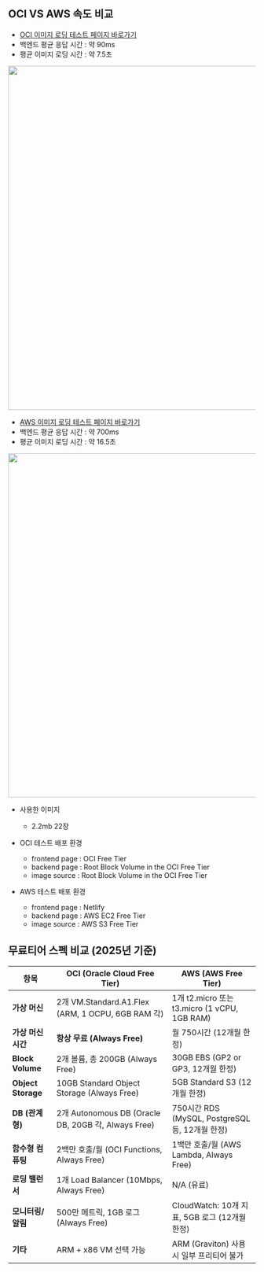 ## OCI VS AWS 속도 비교

- [OCI 이미지 로딩 테스트 페이지 바로가기](http://140.238.15.71:8081/)
- 백엔드 평균 응답 시간 : 약 90ms
- 평균 이미지 로딩 시간 : 약 7.5초
<img width=700 src="https://github.com/yonghun16/coding_school_oci/blob/main/images/oci.gif?raw=true">

- [AWS 이미지 로딩 테스트 페이지 바로가기](https://shimmering-moxie-d45a15.netlify.app/)
- 백엔드 평균 응답 시간 : 약 700ms
- 평균 이미지 로딩 시간 : 약 16.5초
<img width=700 src="https://github.com/yonghun16/coding_school_oci/blob/main/images/aws.gif?raw=true">


- 사용한 이미지
  - 2.2mb 22장
  
- OCI 테스트 배포 환경
  - frontend page : OCI Free Tier
  - backend page : Root Block Volume in the OCI Free Tier
  - image source : Root Block Volume in the OCI Free Tier
 
- AWS 테스트 배포 환경
  - frontend page : Netlify
  - backend page : AWS EC2 Free Tier
  - image source : AWS S3 Free Tier

## 무료티어 스펙 비교 (2025년 기준)

| 항목                | OCI (Oracle Cloud Free Tier)                                    | AWS (AWS Free Tier)                                          |
|--------------------|-----------------------------------------------------------------|--------------------------------------------------------------|
| **가상 머신**         | 2개 VM.Standard.A1.Flex (ARM, 1 OCPU, 6GB RAM 각)               | 1개 t2.micro 또는 t3.micro (1 vCPU, 1GB RAM)                   |
| **가상 머신 시간**     | **항상 무료 (Always Free)**                                       | 월 750시간 (12개월 한정)                                        |
| **Block Volume**    | 2개 볼륨, 총 200GB (Always Free)                                 | 30GB EBS (GP2 or GP3, 12개월 한정)                             |
| **Object Storage**  | 10GB Standard Object Storage (Always Free)                     | 5GB Standard S3 (12개월 한정)                                  |
| **DB (관계형)**      | 2개 Autonomous DB (Oracle DB, 20GB 각, Always Free)              | 750시간 RDS (MySQL, PostgreSQL 등, 12개월 한정)                 |
| **함수형 컴퓨팅**      | 2백만 호출/월 (OCI Functions, Always Free)                        | 1백만 호출/월 (AWS Lambda, Always Free)                        |
| **로딩 밸런서**       | 1개 Load Balancer (10Mbps, Always Free)                         | N/A (유료)                                                    |
| **모니터링/알림**     | 500만 메트릭, 1GB 로그 (Always Free)                               | CloudWatch: 10개 지표, 5GB 로그 (12개월 한정)                     |
| **기타**            | ARM + x86 VM 선택 가능                                            | ARM (Graviton) 사용 시 일부 프리티어 불가                          |
